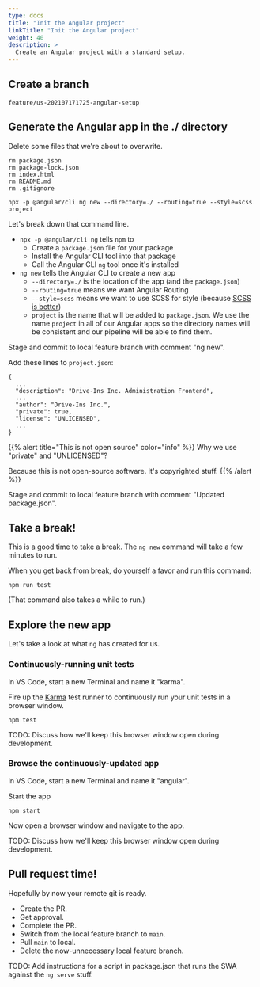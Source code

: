 ```yaml
---
type: docs
title: "Init the Angular project"
linkTitle: "Init the Angular project"
weight: 40
description: >
  Create an Angular project with a standard setup.
---
```



## Create a branch

`feature/us-202107171725-angular-setup`

## Generate the Angular app in the ./ directory

Delete some files that we're about to overwrite.

~~~
rm package.json
rm package-lock.json
rm index.html
rm README.md
rm .gitignore
~~~

~~~
npx -p @angular/cli ng new --directory=./ --routing=true --style=scss project
~~~

Let's break down that command line.
 - `npx -p @angular/cli ng` tells `npm` to
   - Create a `package.json` file for your package
   - Install the Angular CLI tool into that package
   - Call the Angular CLI `ng` tool once it's installed
 - `ng new` tells the Angular CLI to create a new app
   - `--directory=./` is the location of the app (and the `package.json`)
   -  `--routing=true` means we want Angular Routing
   -  `--style=scss` means we want to use SCSS for style
      (because [SCSS is better](https://www.mugo.ca/Blog/7-benefits-of-using-SASS-over-conventional-CSS))
   -  `project` is the name that will be added to `package.json`.
      We use the name `project` in all of our Angular apps so the directory names will be
      consistent and our pipeline will be able to find them.

Stage and commit to local feature branch with comment "ng new".

Add these lines to `project.json`:

~~~
{
  ...
  "description": "Drive-Ins Inc. Administration Frontend",
  ...
  "author": "Drive-Ins Inc.",
  "private": true,
  "license": "UNLICENSED",
  ...
}
~~~


{{% alert title="This is not open source" color="info" %}}
Why we use "private" and "UNLICENSED"?

Because this is not open-source software. It's copyrighted stuff.
{{% /alert %}}

Stage and commit to local feature branch with comment "Updated package.json".

## Take a break!

This is a good time to take a break. The `ng new` command will take a few minutes to run.

When you get back from break, do yourself a favor and run this command:

~~~
npm run test
~~~

(That command also takes a while to run.)

## Explore the new app

Let's take a look at what `ng` has created for us.

### Continuously-running unit tests

In VS Code, start a new Terminal and name it "karma".

Fire up the [Karma](https://github.com/karma-runner/karma) test runner to continuously
run your unit tests in a browser window.

~~~
npm test
~~~

TODO: Discuss how we'll keep this browser window open during development.

### Browse the continuously-updated app

In VS Code, start a new Terminal and name it "angular".

Start the app

~~~
npm start
~~~

Now open a browser window and navigate to the app.

TODO: Discuss how we'll keep this browser window open during development.

## Pull request time!

Hopefully by now your remote git is ready.
  - Create the PR.
  - Get approval.
  - Complete the PR.
  - Switch from the local feature branch to `main`.
  - Pull `main` to local.
  - Delete the now-unnecessary local feature branch.

TODO: Add instructions for a script in package.json that runs the SWA against the `ng serve` stuff.

